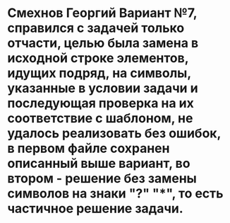 # Смехнов Георгий Вариант №7, справился с задачей только отчасти, целью была замена в исходной строке элементов, идущих подряд, на символы, указанные в условии задачи и последующая проверка на их соответствие с шаблоном, не удалось реализовать без ошибок, в первом файле сохранен описанный выше вариант, во втором - решение без замены символов на знаки "?" "*", то есть частичное решение задачи.
